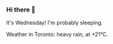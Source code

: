 ### Hi there :wave:

It's Wednesday! I'm probably sleeping.

Weather in Toronto: heavy rain, at +21°C.
